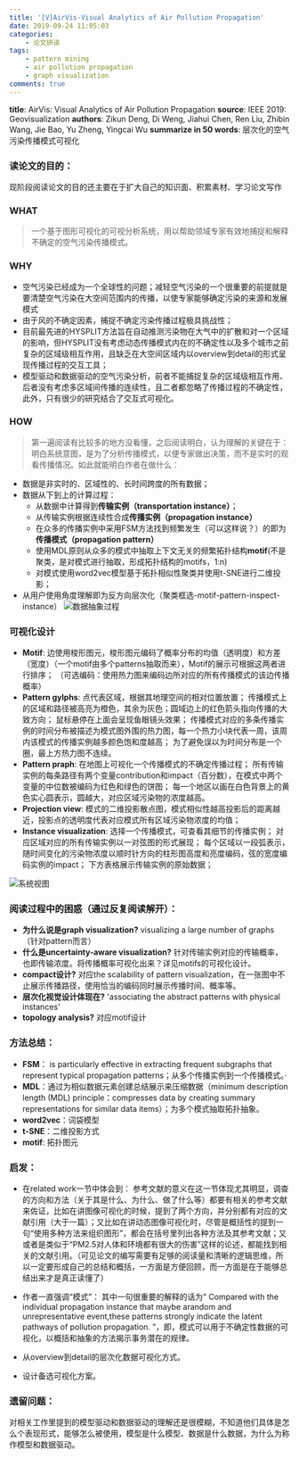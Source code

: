 ```yaml
---
title: '[V]AirVis-Visual Analytics of Air Pollution Propagation'
date: 2019-09-24 11:05:03
categories:  
    - 论文研读
tags: 
    - pattern mining
    - air pollution propagation
    - graph visualization
comments: true
---
```


**title**: AirVis: Visual Analytics of Air Pollution Propagation
**source**:  IEEE 2019: Geovisualization
**authors**:  Zikun Deng, Di Weng, Jiahui Chen, Ren Liu, Zhibin Wang, Jie Bao, Yu Zheng, Yingcai Wu
**summarize in 50 words**:  层次化的空气污染传播模式可视化
<!-- more -->

### 读论文的目的： 
现阶段阅读论文的目的还主要在于扩大自己的知识面、积累素材、学习论文写作

### WHAT
> 一个基于图形可视化的可视分析系统，用以帮助领域专家有效地捕捉和解释不确定的空气污染传播模式。

### WHY
- 空气污染已经成为一个全球性的问题；减轻空气污染的一个很重要的前提就是要清楚空气污染在大空间范围内的传播，以使专家能够确定污染的来源和发展模式
- 由于风的不确定因素，捕捉不确定污染传播过程极具挑战性；
- 目前最先进的HYSPLIT方法旨在自动推测污染物在大气中的扩散和对一个区域的影响，但HYSPLIT没有考虑动态传播模式内在的不确定性以及多个城市之前复杂的区域级相互作用，且缺乏在大空间区域内以overview到detail的形式呈现传播过程的交互工具；
- 模型驱动和数据驱动的空气污染分析，前者不能捕捉复杂的区域级相互作用、后者没有考虑多区域间传播的连续性，且二者都忽略了传播过程的不确定性，此外，只有很少的研究结合了交互式可视化。

### HOW
> 第一遍阅读有比较多的地方没看懂，之后阅读明白，认为理解的关键在于：明白系统意图，是为了分析传播模式，以便专家做出决策，而不是实时的观看传播情况。如此就能明白作者在做什么：

- 数据是非实时的、区域性的、长时间跨度的所有数据；
- 数据从下到上的计算过程：
   - 从数据中计算得到**传输实例（transportation instance）**；
   - 从传输实例根据连续性合成**传播实例（propagation instance）**
   - 在众多的传播实例中采用FSM方法找到频繁发生（可以这样说？）的即为**传播模式（propagation pattern）**
   - 使用MDL原则从众多的模式中抽取上下文无关的频繁拓扑结构**motif**(不是聚类，是对模式进行抽取，形成拓扑结构的motifs，1:n)
   - 对模式使用word2vec模型基于拓扑相似性聚类并使用t-SNE进行二维投影；
- 从用户使用角度理解即为反方向层次化（聚类框选-motif-pattern-inspect-instance）
![数据抽象过程](/数据抽象过程.png)


### 可视化设计
- **Motif**: 
    边使用梭形图元，梭形图元编码了概率分布的均值（透明度）和方差（宽度）（一个motif由多个patterns抽取而来），Motif的展示可根据这两者进行排序；
    （可选编码：使用热力图来编码边所对应的所有传播模式的该边传播概率）
- **Pattern gylphs**: 
    点代表区域，根据其地理空间的相对位置放置；
    传播模式上的区域和路径被高亮为橙色，其余为灰色；圆域边上的红色箭头指向传播的大致方向；
    鼠标悬停在上面会呈现鱼眼镜头效果；
    传播模式对应的多条传播实例的时间分布被描述为模式图外围的热力图，每一个热力小块代表一周，该周内该模式的传播实例越多颜色饱和度越高；
    为了避免误以为时间分布是一个圈，最上方热力图不连续。
- **Pattern praph**: 
    在地图上可视化一个传播模式的不确定传播过程；
    所有传输实例的每条路径有两个变量contribution和impact（百分数），在模式中两个变量的中位数被编码为红色和绿色的饼图；
    每一个地区以画在白色背景上的黄色实心圆表示，圆越大，对应区域污染物的浓度越高。
- **Projection view**: 
    模式的二维投影散点图，模式相似性越高投影后的距离越近，投影点的透明度代表对应模式所有区域污染物浓度的均值；
- **Instance visualization**: 
    选择一个传播模式，可查看其细节的传播实例；
    对应区域对应的所有传输实例以一对弦图的形式展现；
    每个区域以一段弧表示，随时间变化的污染物浓度以顺时针方向的柱形图高度和亮度编码，弦的宽度编码实例的impact；
    下方表格展示传输实例的原始数据；

![系统视图](/系统视图.png)


### 阅读过程中的困惑（通过反复阅读解开）：
- **为什么说是graph visualization?** 
    visualizing a large number of graphs（针对pattern而言）
- **什么是uncertainty-aware visualization?** 
    针对传输实例对应的传输概率，也即传输浓度。将传播概率可视化出来？详见motifs的可视化设计。
- **compact设计?** 
    对应the scalability of pattern visualization，在一张图中不止展示传播路径，使用恰当的编码同时展示传播时间、概率等。
- **层次化视觉设计体现在?** 
    'associating the abstract patterns with physical instances'
- **topology analysis?**
    对应motif设计
    
    

### 方法总结：
- **FSM**： is particularly effective in extracting frequent subgraphs that represent typical propagation patterns；从多个传播实例到一个传播模式。·
- **MDL**：通过为相似数据元素创建总结展示来压缩数据（minimum description length (MDL) principle：compresses data by creating summary representations for similar data items）；为多个模式抽取拓扑抽象。
- **word2vec**：词袋模型
- **t-SNE**：二维投影方式
- **motif**: 拓扑图元

### 启发：
- 在related work一节中体会到：
    参考文献的意义在这一节体现尤其明显，调查的方向和方法（关于其是什么、为什么、做了什么等）都要有相关的参考文献来佐证，比如在讲图像可视化的时候，提到了两个方向，并分别都有对应的文献引用（大于一篇）；又比如在讲动态图像可视化时，尽管是概括性的提到一句“使用多种方法来组织图形”，都会在括号里列出各种方法及其参考文献；又或者是类似于“PM2.5对人体和环境都有很大的伤害”这样的论述，都能找到相关的文献引用。（可见论文的编写需要有足够的阅读量和清晰的逻辑思维，所以一定要形成自己的总结和概括，一方面是方便回顾，而一方面是在于能够总结出来才是真正读懂了）

- 作者一直强调“模式”：
    其中一句很重要的解释的话为“ Compared with the individual propagation instance that maybe arandom and unrepresentative event,these patterns strongly indicate the latent pathways of pollution propagation. ”，即，模式可以用于不确定性数据的可视化，以概括和抽象的方法揭示事务潜在的规律。

- 从overview到detail的层次化数据可视化方式。

- 设计备选可视化方案。


### 遗留问题： 
对相关工作里提到的模型驱动和数据驱动的理解还是很模糊，不知道他们具体是怎么个表现形式，能够怎么被使用，模型是什么模型、数据是什么数据，为什么为称作模型和数据驱动。



